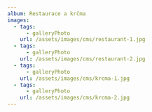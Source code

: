 ```yaml
---
album: Restaurace a krčma
images:
  - tags:
      - galleryPhoto
    url: /assets/images/cms/restaurant-1.jpg
  - tags:
      - galleryPhoto
    url: /assets/images/cms/restaurant-2.jpg
  - tags:
      - galleryPhoto
    url: /assets/images/cms/krcma-1.jpg
  - tags:
      - galleryPhoto
    url: /assets/images/cms/krcma-2.jpg
---
```

